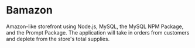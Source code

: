 # Bamazon
Amazon-like storefront using Node.js, MySQL, the MySQL NPM Package, and the Prompt Package. The application will take in orders from customers and deplete from the store's total supplies.
